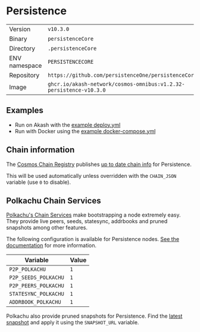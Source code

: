 # Persistence

| | |
|---|---|
|Version|`v10.3.0`|
|Binary|`persistenceCore`|
|Directory|`.persistenceCore`|
|ENV namespace|`PERSISTENCECORE`|
|Repository|`https://github.com/persistenceOne/persistenceCore`|
|Image|`ghcr.io/akash-network/cosmos-omnibus:v1.2.32-persistence-v10.3.0`|

## Examples

- Run on Akash with the [example deploy.yml](./deploy.yml)
- Run with Docker using the [example docker-compose.yml](./docker-compose.yml)

## Chain information

The [Cosmos Chain Registry](https://github.com/cosmos/chain-registry) publishes [up to date chain info](https://raw.githubusercontent.com/cosmos/chain-registry/master/persistence/chain.json) for Persistence.

This will be used automatically unless overridden with the `CHAIN_JSON` variable (use `0` to disable).

## Polkachu Chain Services

[Polkachu's Chain Services](https://www.polkachu.com/networks/persistence) make bootstrapping a node extremely easy. They provide live peers, seeds, statesync, addrbooks and pruned snapshots among other features.

The following configuration is available for Persistence nodes. [See the documentation](../README.md#polkachu-services) for more information.

|Variable|Value|
|---|---|
|`P2P_POLKACHU`|`1`|
|`P2P_SEEDS_POLKACHU`|`1`|
|`P2P_PEERS_POLKACHU`|`1`|
|`STATESYNC_POLKACHU`|`1`|
|`ADDRBOOK_POLKACHU`|`1`|

Polkachu also provide pruned snapshots for Persistence. Find the [latest snapshot](https://polkachu.com/tendermint_snapshots/persistence) and apply it using the `SNAPSHOT_URL` variable.
